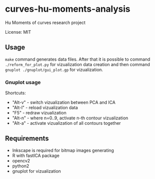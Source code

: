 
# curves-hu-moments-analysis

Hu Moments of curves research project

License: MIT

## Usage

`make` command generates data files. After that it is possible to
command `./reform_for_plot.py` for vizualization data creation and
then command `gnuplot ./gnuplot/gui_plot.gp` for vizualization.

### Gnuplot usage

Shortcuts:

+ "Alt-v" - switch vizualization between PCA and ICA
+ "Alt-l" - reload vizualization data
+ "F5" - redraw vizualization
+ "Alt-n" - where n=0..9,  activate n-th contour vizualization
+ "Alt-a" - activate vizualization of all contours together

## Requirements

+ Inkscape is required for bitmap images generating
+ R with fastICA package
+ opencv2
+ python2
+ gnuplot for vizualization
